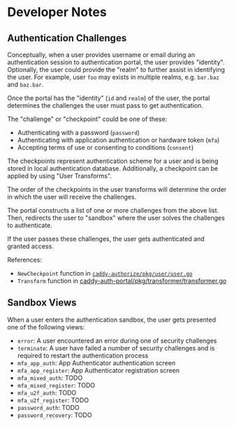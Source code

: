 # Developer Notes

## Authentication Challenges

Conceptually, when a user provides username or email during an authentication
session to authentication portal, the user provides "identity". Optionally, the
user could provide the "realm" to further assist in identifying the user. For
example, user `foo` may exists in multiple realms, e.g. `bar.baz` and `baz.bar`.

Once the portal has the "identity" (`id` and `realm`) of the user, the
portal determines the challenges the user must pass to get authentication.

The "challenge" or "checkpoint" could be one of these:

* Authenticating with a password (`password`)
* Authenticating with application authentication or hardware token (`mfa`)
* Accepting terms of use or consenting to conditions (`consent`)

The checkpoints represent authentication scheme for a user and is being stored
in local authentication database. Additionally, a checkpoint can be applied by
using "User Transforms".

The order of the checkpoints in the user transforms will determine the order
in which the user will receive the challenges.

The portal constructs a list of one or more challenges from the above list.
Then, redirects the user to "sandbox" where the user solves the challenges
to authenticate.

If the user passes these challenges, the user gets authenticated and granted
access.

References:
* `NewCheckpoint` function in [`caddy-authorize/pkg/user/user.go`](https://github.com/greenpau/caddy-authorize/blob/main/pkg/user/user.go)
* `Transform` function in [caddy-auth-portal/pkg/transformer/transformer.go](https://github.com/greenpau/caddy-auth-portal/blob/main/pkg/transformer/transformer.go)

## Sandbox Views

When a user enters the authentication sandbox, the user gets presented one
of the following views:

- `error`: A user encountered an error during one of security challenges
- `terminate`: A user have failed a number of security challenges and is required
  to restart the authentication process
- `mfa_app_auth`: App Authenticator authentication screen
- `mfa_app_register`: App Authenticator registration screen
- `mfa_mixed_auth`: TODO
- `mfa_mixed_register`: TODO
- `mfa_u2f_auth`: TODO
- `mfa_u2f_register`: TODO
- `password_auth`: TODO
- `password_recovery`: TODO
